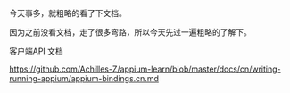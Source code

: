 
今天事多，就粗略的看了下文档。

因为之前没看文档，走了很多弯路，所以今天先过一遍粗略的了解下。

客户端API 文档

https://github.com/Achilles-Z/appium-learn/blob/master/docs/cn/writing-running-appium/appium-bindings.cn.md
